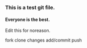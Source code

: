 ### This is a test git file.
#### Everyone is the best.


Edit this for noreason.
 
fork 
clone
changes
add/commit
push 
